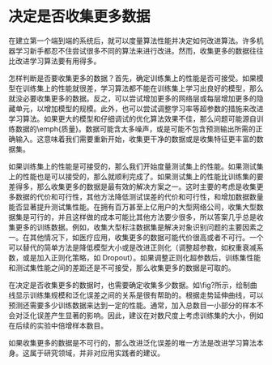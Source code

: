 

# 决定是否收集更多数据


在建立第一个端到端的系统后，就可以度量算法性能并决定如何改进算法。许多机器学习新手都忍不住尝试很多不同的算法来进行改进。然而，收集更多的数据往往比改进学习算法要有用得多。


怎样判断是否要收集更多的数据？首先，确定训练集上的性能是否可接受。如果模型在训练集上的性能就很差，学习算法都不能在训练集上学习出良好的模型，那么就没必要收集更多的数据。反之，可以尝试增加更多的网络层或每层增加更多的隐藏单元，以增加模型的规模。此外，也可以尝试调整学习率等超参数的措施来改进学习算法。如果更大的模型和仔细调试的优化算法效果不佳，那么问题可能源自训练数据的\emph{质量}。数据可能含太多噪声，或是可能不包含预测输出所需的正确输入。这意味着我们需要重新开始，收集更干净的数据或是收集特征更丰富的数据集。


如果训练集上的性能是可接受的，那么我们开始度量测试集上的性能。如果测试集上的性能也是可以接受的，那么就顺利完成了。如果测试集上的性能比训练集的要差得多，那么收集更多的数据是最有效的解决方案之一。这时主要的考虑是收集更多数据的代价和可行性，其他方法降低测试误差的代价和可行性，和增加数据数量能否显著提升测试集性能。在拥有百万甚至上亿用户的大型网络公司，收集大型数据集是可行的，并且这样做的成本可能比其他方法要少很多，所以答案几乎总是收集更多的训练数据。例如，收集大型标注数据集是解决对象识别问题的主要因素之一。在其他情况下，如医疗应用，收集更多的数据可能代价很高或者不可行。一个可以替代的简单方法是降低模型大小或是改进正则化（调整超参数，如权重衰减系数，或是加入正则化策略，如 Dropout）。如果调整正则化超参数后，训练集性能和测试集性能之间的差距还是不可接受，那么收集更多的数据是可取的。


在决定是否收集更多的数据时，也需要确定收集多少数据。如\fig?所示，绘制曲线显示训练集规模和泛化误差之间的关系是很有帮助的。根据走势延伸曲线，可以预测还需要多少训练数据来达到一定的性能。通常，加入总数目一小部分的样本不会对泛化误差产生显著的影响。因此，建议在对数尺度上考虑训练集的大小，例如在后续的实验中倍增样本数目。


如果收集更多的数据是不可行的，那么改进泛化误差的唯一方法是改进学习算法本身。这属于研究领域，并非对应用实践者的建议。
